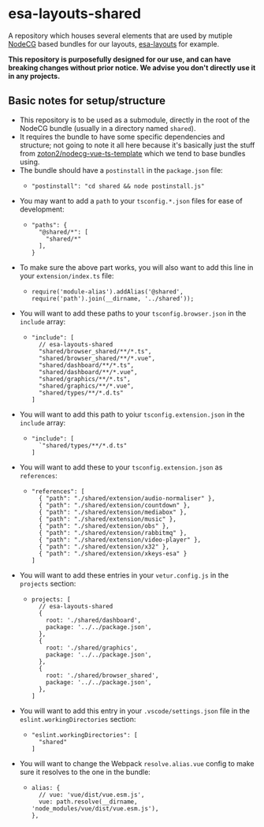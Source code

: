 # esa-layouts-shared

A repository which houses several elements that are used by mutiple [NodeCG](https://nodecg.dev) based bundles for our layouts, [esa-layouts](https://github.com/esamarathon/esa-layouts) for example.

**This repository is purposefully designed for our use, and can have breaking changes without prior notice. We advise you don't directly use it in any projects.**

## Basic notes for setup/structure

- This repository is to be used as a submodule, directly in the root of the NodeCG bundle (usually in a directory named `shared`).
- It requires the bundle to have some specific dependencies and structure; not going to note it all here because it's basically just the stuff from [zoton2/nodecg-vue-ts-template](https://github.com/zoton2/nodecg-vue-ts-template) which we tend to base bundles using.
- The bundle should have a `postinstall` in the `package.json` file:
  - ```
    "postinstall": "cd shared && node postinstall.js"
    ```
- You may want to add a `path` to your `tsconfig.*.json` files for ease of development:
  - ```
    "paths": {
      "@shared/*": [
        "shared/*"
      ],
    }
    ```
- To make sure the above part works, you will also want to add this line in your `extension/index.ts` file:
  - ```
    require('module-alias').addAlias('@shared', require('path').join(__dirname, '../shared'));
    ```
- You will want to add these paths to your `tsconfig.browser.json` in the `include` array:
  - ```
    "include": [
      // esa-layouts-shared
      "shared/browser_shared/**/*.ts",
      "shared/browser_shared/**/*.vue",
      "shared/dashboard/**/*.ts",
      "shared/dashboard/**/*.vue",
      "shared/graphics/**/*.ts",
      "shared/graphics/**/*.vue",
      "shared/types/**/*.d.ts"
    ]
    ```
- You will want to add this path to yoiur `tsconfig.extension.json` in the `include` array:
  - ```
    "include": [
      `"shared/types/**/*.d.ts"
    ]
    ```
- You will want to add these to your `tsconfig.extension.json` as `references`:
  - ```
    "references": [
      { "path": "./shared/extension/audio-normaliser" },
      { "path": "./shared/extension/countdown" },
      { "path": "./shared/extension/mediabox" },
      { "path": "./shared/extension/music" },
      { "path": "./shared/extension/obs" },
      { "path": "./shared/extension/rabbitmq" },
      { "path": "./shared/extension/video-player" },
      { "path": "./shared/extension/x32" },
      { "path": "./shared/extension/xkeys-esa" }
    ]
    ```
- You will want to add these entries in your `vetur.config.js` in the `projects` section:
  - ```
    projects: [
      // esa-layouts-shared
      {
        root: './shared/dashboard',
        package: '../../package.json',
      },
      {
        root: './shared/graphics',
        package: '../../package.json',
      },
      {
        root: './shared/browser_shared',
        package: '../../package.json',
      },
    ]
    ```
- You will want to add this entry in your `.vscode/settings.json` file in the `eslint.workingDirectories` section:
  - ```
    "eslint.workingDirectories": [
      "shared"
    ]
    ```
- You will want to change the Webpack `resolve.alias.vue` config to make sure it resolves to the one in the bundle:
  - ```
    alias: {
      // vue: 'vue/dist/vue.esm.js',
      vue: path.resolve(__dirname, 'node_modules/vue/dist/vue.esm.js'),
    },
    ```
